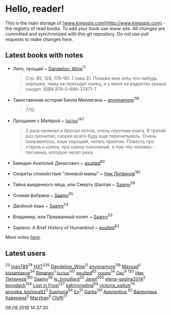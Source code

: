 # Hello, reader!
This is the main storage of [www.knigopis.com](http://www.knigopis.com) - the registry of read books.
To add your book use www-site. All changes are committed and synchronized with this git repository.
Do not use pull requests to make changes here.


## Latest books with notes
* Лето, прощай ~ [Dandelion_Wine](users/586/58602788-vkontakte)<sup>11</sup>
    > Стр. 85, 128, 179-181. Глава 31.
    > Покажи мне хоть что-нибудь хорошее, чему не приходит конец, и у меня на радостях крыша съедет.
    > ISBN 978-5-699-37471-7

* Таинственная история Билли Миллигана ~ [anvonamore](users/595/5957175-vkontakte)<sup>118</sup>
    > 7/10

* Прощание с Матёрой ~ [lucius](users/838/83820536-yandex)<sup>147</sup>
    > 2 раза начинал и бросал потом, очень грустная книга. В третий раз прочитал, скорее всего буду еще перечитывать. Очень понравилось, язык хороший, читать приятно.
    > Повесть про старое и новое, про смену поколений, о том что человек - песчинка, которую несет река.

* Баяндин Анатолий Денисович ~ [exulted](users/100/100599204551896265722-google)<sup>83</sup>

* Секреты спокойствия "ленивой мамы" ~ [Ник Литвинов](users/241/241974816-vkontakte)<sup>181</sup>

* Тайна выеденного яйца, или Смерть Шалтая ~ [Saamy](users/115/115226508-vkontakte)<sup>56</sup>

* Осиная фабрика ~ [Saamy](users/115/115226508-vkontakte)<sup>55</sup>

* Двойной язык ~ [Saamy](users/115/115226508-vkontakte)<sup>54</sup>

* Владимир, или Прерванный полет ~ [Saamy](users/115/115226508-vkontakte)<sup>53</sup>

* Sapiens: A Brief History of Humankind ~ [exulted](users/100/100599204551896265722-google)<sup>82</sup>


_More notes [here](latest_books_with_notes.md)._


## Latest users
[](users/118/118041836581529110049-google)<sup>23</sup> 
[joan789](users/240/2401650-vkontakte)<sup>74</sup> 
[HXT](users/100/100002563462782-facebook)<sup>326</sup> 
[Dandelion_Wine](users/586/58602788-vkontakte)<sup>11</sup> 
[anvonamore](users/595/5957175-vkontakte)<sup>118</sup> 
[Maxsad](users/129/1299452270136652-facebook)<sup>0</sup> 
[kissamasya](users/684/68439978-vkontakte)<sup>34</sup> 
[Rimanec](users/113/113832328425673061200-google)<sup>1</sup> 
[lucius](users/838/83820536-yandex)<sup>147</sup> 
[exulted](users/100/100599204551896265722-google)<sup>83</sup> 
[youno](users/302/302928912-vkontakte)<sup>14</sup> 
[Окс](users/102/102536471289425216982-google)<sup>9</sup> 
[](users/115/115826717712507836033-google)<sup>120</sup> 
[Ник Литвинов](users/241/241974816-vkontakte)<sup>180</sup> 
[Saamy](users/115/115226508-vkontakte)<sup>56</sup> 
[le_brouillard](users/133/13330781-vkontakte)<sup>32</sup> 
[Janet](users/108/108113656204404967440-google)<sup>665</sup> 
[elena-gagina2014](users/208/208969292-yandex)<sup>2</sup> 
[borodach](users/157/15706320-vkontakte)<sup>134</sup> 
[Lost in Frost](users/103/103293621948650602575-google)<sup>127</sup> 
[katrinvredina](users/233/2336755-vkontakte)<sup>64</sup> 
[victoria_spilioti](users/219/219259003-vkontakte)<sup>74</sup> 
[anyutka_kozlova92](users/223/22376066-vkontakte)<sup>2</sup> 
[Euphoria](users/106/106304994652616315178-google)<sup>64</sup> 
[En](users/333/333646551-vkontakte)<sup>51</sup> 
[Garka](users/115/115753719718250012620-google)<sup>191</sup> 
[Apprentice ](users/528/52821952-vkontakte)<sup>92</sup> 
[Валентина Каверина](users/282/2824946827022425099-mailru)<sup>0</sup> 
[Marzhan](users/110/110565754199715103002-google)<sup>0</sup> 
[Chiffi](users/105/105831994080785626680-google)<sup>71</sup> 


_08.09.2018 14:37:30_
